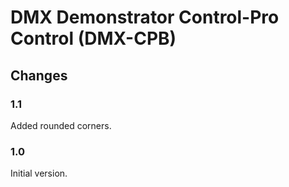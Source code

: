 # DMX Demonstrator Control-Pro Control (DMX-CPB)

## Changes

### 1.1

Added rounded corners.

### 1.0

Initial version.
